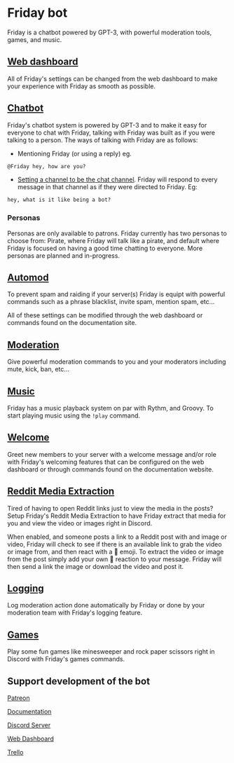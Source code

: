 # Friday bot

Friday is a chatbot powered by GPT-3, with powerful moderation tools, games, and music.

## [Web dashboard](https://friday-bot.com)

All of Friday's settings can be changed from the web dashboard to make your experience with Friday as smooth as possible.

## [Chatbot](https://docs.friday-bot.com/chat/)

Friday's chatbot system is powered by GPT-3 and to make it easy for everyone to chat with Friday, talking with Friday was built as if you were talking to a person. The ways of talking with Friday are as follows:

- Mentioning Friday (or using a reply) eg.

```md
@Friday hey, how are you?
```

- [Setting a channel to be the chat channel](/commands/moderation/#chatchannel). Friday will respond to every message in that channel as if they were directed to Friday. Eg:

```md
hey, what is it like being a bot?
```

### Personas

Personas are only available to patrons. Friday currently has two personas to choose from: Pirate, where Friday will talk like a pirate, and default where Friday is focused on having a good time chatting to everyone. More personas are planned and in-progress.

## [Automod](https://docs.friday-bot.com/commands/automod/)

To prevent spam and raiding if your server(s) Friday is equipt with powerful commands such as a phrase blacklist, invite spam, mention spam, etc...

All of these settings can be modified through the web dashboard or commands found on the documentation site.

## [Moderation](https://docs.friday-bot.com/commands/moderation/)

Give powerful moderation commands to you and your moderators including mute, kick, ban, etc...

## [Music](https://docs.friday-bot.com/commands/music/)

Friday has a music playback system on par with Rythm, and Groovy. To start playing music using the `!play` command.

## [Welcome](https://docs.friday-bot.com/commands/welcome/)

Greet new members to your server with a welcome message and/or role with Friday's welcoming features that can be configured on the web dashboard or through commands found on the documentation website.

## [Reddit Media Extraction](https://docs.friday-bot.com/commands/redditlink/)

Tired of having to open Reddit links just to view the media in the posts? Setup Friday's Reddit Media Extraction to have Friday extract that media for you and view the video or images right in Discord.

When enabled, and someone posts a link to a Reddit post with and image or video, Friday will check to see if there is an available link to grab the video or image from, and then react with a 🔗 emoji. To extract the video or image from the post simply add your own 🔗 reaction to your message. Friday will then send a link the image or download the video and post it.

## [Logging](https://docs.friday-bot.com/commands/logging/)

Log moderation action done automatically by Friday or done by your moderation team with Friday's logging feature.

## [Games](https://docs.friday-bot.com/commands/fun/)

Play some fun games like minesweeper and rock paper scissors right in Discord with Friday's games commands.

## Support development of the bot

[Patreon](https://www.patreon.com/join/fridaybot)

[Documentation](https://docs.friday-bot.com/)

[Discord Server](https://discord.com/invite/NTRuFjU)

[Web Dashboard](https://friday-bot.com/)

[Trello](https://trello.com/b/SCI2mZzR/friday-bot)